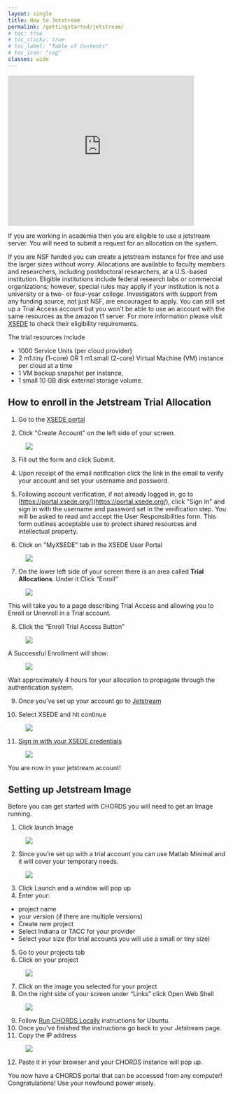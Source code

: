 ```yaml
---
layout: single
title: How to Jetstream
permalink: /gettingstarted/jetstream/
# toc: true
# toc_sticky: true
# toc_label: "Table of Contents"
# toc_icon: "cog"
classes: wide
---
```


<embed src="https://www.youtube.com/embed/1fKdFjAQU8U" width="425" height="344">

If you are working in academia then you are eligible to use a jetstream server.
You will need to submit a request for an allocation on the system.

If you are NSF funded you can create a jetstream instance for free and use the larger sizes without worry. Allocations are available to faculty members and researchers, including postdoctoral researchers, at a U.S.-based institution. Eligible institutions include federal research labs or commercial organizations; however, special rules may apply if your institution is not a university or a two- or four-year college. Investigators with support from any funding source, not just NSF, are encouraged to apply. You can still set up a Trial Access account but you won’t be able to use an account with the same resources as the amazon t1 server. 
For more information please visit
 [XSEDE](https://portal.xsede.org/allocations/startup#eligibility) to check their eligibility requirements.  

The trial resources include  

- 1000 Service Units (per cloud provider)
- 2 m1.tiny (1-core) OR 1 m1.small (2-core) Virtual Machine (VM) instance per cloud at a time
- 1 VM backup snapshot per instance,
- 1 small 10 GB disk external storage volume.

## How to enroll in the Jetstream Trial Allocation  

1. Go to the [XSEDE portal](https://portal.xsede.org) 

2. Click "Create Account" on the left side of your screen.
<figure>
  <a href = "{{ site.baseurl }}/assets/images/JetstreamCreateAccount.png"><img  class="img-responsive" src="{{ site.baseurl }}/assets/images/JetstreamCreateAccount.png"></a><!--Using liquid to set path for images.-->
</figure>

3. Fill out the form and click Submit. 

4. Upon receipt of the email notification click the link in the email to verify your account and set your username and password. 

5. Following account verification, if not already logged in, go to [https://portal.xsede.org/](https://portal.xsede.org/), click "Sign In" and sign in with the username and password set in the verification step.
You will be asked to read and accept the User Responsibilities form. This form outlines acceptable use to protect shared resources and intellectual property.

6. Click on "MyXSEDE" tab in the XSEDE User Portal
<figure>
  <a href ="{{ site.baseurl }}/assets/images/JetstreamMyXsede.png"> <img  class="img-responsive" src="{{ site.baseurl }}/assets/images/JetstreamMyXsede.png"></a><!--Using liquid to set path for images.-->
</figure>

7. On the lower left side of your screen there is an area called **Trial Allocations**. Under it Click “Enroll”
<figure>
  <a href = "{{ site.baseurl }}/assets/images/JetstreamEnroll.png"><img  class="img-responsive" src="{{ site.baseurl }}/assets/images/JetstreamEnroll.png"></a>
</figure>  
This will take you to a page describing Trial Access and allowing you to Enroll or Unenroll in a Trial account.

8. Click the “Enroll Trial Access Button”  
<figure>
  <a href = "{{ site.baseurl }}/assets/images/JetstreamTrialAccess.png"><img  class="img-responsive" src="{{ site.baseurl }}/assets/images/JetstreamTrialAccess.png"></a>  <!--Using liquid to set path for images.-->
</figure>
A Successful Enrollment will show:
<figure>
  <a href = "{{ site.baseurl }}/assets/images/JetstreamSuccess.png"><img  class="img-responsive" src="{{ site.baseurl }}/assets/images/JetstreamSuccess.png"></a><!--Using liquid to set path for images.-->
</figure>
Wait approximately 4 hours for your allocation to propagate through the authentication system.

9. Once you’ve set up your account go to [Jetstream](https://use.jetstream-cloud.org/application/images)

10. Select XSEDE and hit continue 
<figure>
  <a href = "{{ site.baseurl }}/assets/images/JetstreamOrganization.png"><img  class="img-responsive" src="{{ site.baseurl }}/assets/images/JetstreamOrganization.png"><!--Using liquid to set path for images.-->
</figure>

11. Sign in with your XSEDE credentials
<figure>
  <a href = "{{ site.baseurl }}/assets/images/JetstreamCredentials.png"><img  class="img-responsive" src="{{ site.baseurl }}/assets/images/JetstreamCredentials.png"></a><!--Using liquid to set path for images.-->
</figure>
You are now in your jetstream account!

## Setting up Jetstream Image
Before you can get started with CHORDS you will need to get an Image running.
1. Click launch Image
<figure>
  <a href = "{{ site.baseurl }}/assets/images/JetstreamImage.png"><img  class="img-responsive" src="{{ site.baseurl }}/assets/images/JetstreamImage.png"></a><!--Using liquid to set path for images.-->
</figure>


2. Since you’re set up with a trial account you can use Matlab Minimal and it will cover your temporary needs.
<figure>
  <a href = "{{ site.baseurl }}/assets/images/JetstreamMatlab.png"><img  class="img-responsive" src="{{ site.baseurl }}/assets/images/JetstreamMatlab.png"></a><!--Using liquid to set path for images.-->
</figure>

3. Click Launch and a window will pop up
4. Enter your:
  - project name
  - your version (if  there are multiple versions)
  - Create new project
  - Select Indiana or TACC for your provider
  - Select your size (for trial accounts you will use a small or tiny size)
5. Go to your projects tab
6. Click on your project
<figure>
  <a href = "{{ site.baseurl }}/assets/images/JetstreamProject.png"><img  class="img-responsive" src="{{ site.baseurl }}/assets/images/JetstreamProject.png"></a><!--Using liquid to set path for images.-->
</figure>

7. Click on the image you selected for your project
8. On the right side of your screen under “Links” click Open Web Shell 
<figure>
  <img  class="img-responsive" src="{{ site.baseurl }}/assets/images/JetstreamShell.png"><!--Using liquid to set path for images.-->
</figure>

9. Follow  [Run CHORDS Locally]({{site.baseurl}}/gettingstarted/os/) instructions for Ubuntu.
10. Once you’ve finished the instructions go back to your Jetstream page.
11. Copy the IP address
<figure> 
  <a href = "{{ site.baseurl }}/assets/images/JetstreamIP.png"><img  class="img-responsive" src="{{ site.baseurl }}/assets/images/JetstreamIP.png"></a><!--Using liquid to set path for images.-->
</figure>

12. Paste it in your browser and your CHORDS instance will pop up.

You now have a CHORDS portal that can be accessed from any computer! Congratulations! Use your newfound power wisely.




